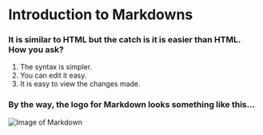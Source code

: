 # Introduction to Markdowns

### It is similar to HTML but the catch is it is easier than HTML. How you ask?
1. The syntax is simpler.
1. You can edit it easy.
1. It is easy to view the changes made.

### By the way, the logo for Markdown looks something like this...
![Image of Markdown](https://upload.wikimedia.org/wikipedia/commons/thumb/4/48/Markdown-mark.svg/2560px-Markdown-mark.svg.png)

